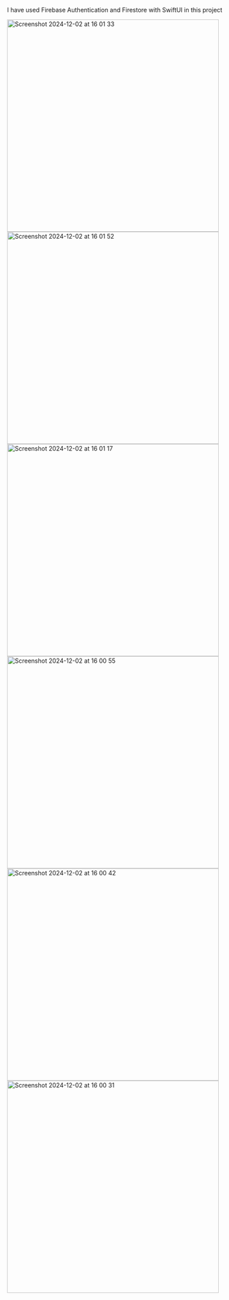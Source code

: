 I have used Firebase Authentication and Firestore with SwiftUI in this project

<img width="495" alt="Screenshot 2024-12-02 at 16 01 33" src="https://github.com/user-attachments/assets/ff21386c-7d1d-45a1-8597-6f45ba5824bc">
<img width="495" alt="Screenshot 2024-12-02 at 16 01 52" src="https://github.com/user-attachments/assets/840f05dd-acca-4fc2-97b3-76dc306ae018">
<img width="495" alt="Screenshot 2024-12-02 at 16 01 17" src="https://github.com/user-attachments/assets/4fe1ac00-af5b-4874-a052-a2143ce9f47f">
<img width="495" alt="Screenshot 2024-12-02 at 16 00 55" src="https://github.com/user-attachments/assets/9a7f4434-b6e3-4c43-ab53-1e677fb1e96e">
<img width="495" alt="Screenshot 2024-12-02 at 16 00 42" src="https://github.com/user-attachments/assets/3989e4d2-18e1-4e31-8e80-404a99057ca3">
<img width="495" alt="Screenshot 2024-12-02 at 16 00 31" src="https://github.com/user-attachments/assets/f8f403fe-826b-4b72-9b3b-15fdad9c731a">
